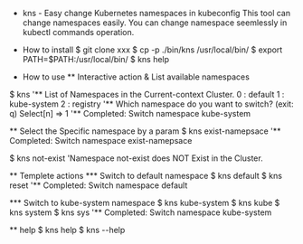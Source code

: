 * kns - Easy change Kubernetes namespaces in kubeconfig
This tool can change namespaces easily.
You can change namespace seemlessly in kubectl commands operation.

* How to install
$ git clone xxx
$ cp -p ./bin/kns /usr/local/bin/
$ export PATH=$PATH:/usr/local/bin/
$ kns help

* How to use
** Interactive action & List available namespaces

$ kns
'** List of Namespaces in the Current-context Cluster.
0 :  default
1 :  kube-system
2 :  registry
'** Which namespace do you want to switch? (exit: q)
Select[n] => 1
'** Completed: Switch namespace  kube-system

** Select the Specific namespace by a param
$ kns exist-namepsace
'** Completed: Switch namespace  exist-namepsace

$ kns not-exist
'Namespace not-exist does NOT Exist in the Cluster.


** Templete actions
*** Switch to default namespace
$ kns default
$ kns reset
'** Completed: Switch namespace  default

*** Switch to kube-system namespace
$ kns kube-system
$ kns kube
$ kns system
$ kns sys
'** Completed: Switch namespace  kube-system

** help
$ kns help
$ kns --help
